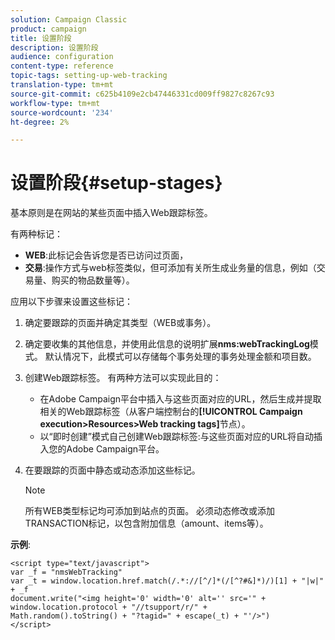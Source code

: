 ```yaml
---
solution: Campaign Classic
product: campaign
title: 设置阶段
description: 设置阶段
audience: configuration
content-type: reference
topic-tags: setting-up-web-tracking
translation-type: tm+mt
source-git-commit: c625b4109e2cb47446331cd009ff9827c8267c93
workflow-type: tm+mt
source-wordcount: '234'
ht-degree: 2%

---
```



# 设置阶段{#setup-stages}

基本原则是在网站的某些页面中插入Web跟踪标签。

有两种标记：

* **WEB**:此标记会告诉您是否已访问过页面，
* **交易**:操作方式与web标签类似，但可添加有关所生成业务量的信息，例如（交易量、购买的物品数量等）。

应用以下步骤来设置这些标记：

1. 确定要跟踪的页面并确定其类型（WEB或事务）。
1. 确定要收集的其他信息，并使用此信息的说明扩展&#x200B;**nms:webTrackingLog**&#x200B;模式。 默认情况下，此模式可以存储每个事务处理的事务处理金额和项目数。
1. 创建Web跟踪标签。 有两种方法可以实现此目的：

   * 在Adobe Campaign平台中插入与这些页面对应的URL，然后生成并提取相关的Web跟踪标签（从客户端控制台的&#x200B;**[!UICONTROL Campaign execution>Resources>Web tracking tags]**&#x200B;节点）。
   * 以“即时创建”模式自己创建Web跟踪标签:与这些页面对应的URL将自动插入您的Adobe Campaign平台。

1. 在要跟踪的页面中静态或动态添加这些标记。

   >[!NOTE]
   >
   >所有WEB类型标记均可添加到站点的页面。 必须动态修改或添加TRANSACTION标记，以包含附加信息（amount、items等）。

**示例**:

```
<script type="text/javascript">
var _f = "nmsWebTracking"
var _t = window.location.href.match(/.*://[^/]*(/[^?#&]*)/)[1] + "|w|" + _f
document.write("<img height='0' width='0' alt='' src='" +
window.location.protocol + "//tsupport/r/" +
Math.random().toString() + "?tagid=" + escape(_t) + "'/>")
</script>
```

